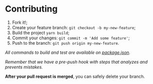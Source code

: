 # Contributing

1. Fork it!;
1. Create your feature branch: `git checkout -b my-new-feature`;
1. Build the project `yarn build`;
1. Commit your changes: `git commit -m 'Add some feature'`;
1. Push to the branch: `git push origin my-new-feature`.

*All commands to build and test are available on [package.json](package.json).*

*Remember that we have a pre-push hook with steps that analyzes and prevents mistakes.*

**After your pull request is merged**, you can safely delete your branch.
